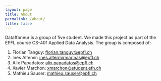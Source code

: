 ```yaml
---
layout: page
title: About
permalink: /about/
title: false
---
```


Dataffoneur is a group of five student.  We made this project as part of the EPFL course CS-401 Applied Data Analysis.
The group is composed of:
1. Florian Tanguy: florian.tanguy@epfl.ch
2. Ines Altemir: ines.altermirmarinas@epfl.ch
3. Alix Papadatos: alix.papadatos@epfl.ch
4. Xavier Marchon: xmarchon@student.eth.ch
5. Mathieu Sauser: mathieu.sauser@epfl.ch